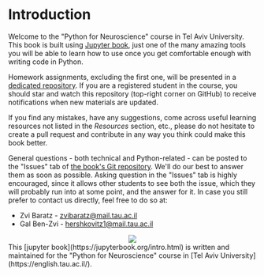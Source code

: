 # Introduction

Welcome to the "Python for Neuroscience" course in Tel Aviv University. This book is built using [Jupyter book](https://jupyterbook.org/intro.html), just one of the many amazing tools you will be able to learn how to use once you get comfortable enough with writing code in Python.

Homework assignments, excluding the first one, will be presented in a [dedicated repository](https://github.com/sagol-python-for-neuroscientists/course_site_2021.git). If you are a registered student in the course, you should star and watch this repository (top-right corner on GitHub) to receive notifications when new materials are updated.

If you find any mistakes, have any suggestions, come across useful learning resources not listed in the _Resources_ section, etc., please do not hesitate to create a pull request and contribute in any way you think could make this book better.

General questions - both technical and Python-related - can be posted to the "Issues" tab of [the book's Git repository](https://github.com/sagol-python-for-neuroscientists/textbook.git). We'll do our best to answer them as soon as possible.
Asking question in the "Issues" tab is highly encouraged, since it allows other students to see both the issue, which they will probably run into at some point, and the answer for it. In case you still prefer to contact us directly, feel free to do so at:

- Zvi Baratz - [zvibaratz@mail.tau.ac.il](mailto:zvibaratz@mail.tau.ac.il)
- Gal Ben-Zvi - [hershkovitz1@mail.tau.ac.il](mailto:hershkovitz1@mail.tau.ac.il)

<div style="text-align:center"><img src="good_luck.jpg" /></div>
This [jupyter book](https://jupyterbook.org/intro.html) is written and
maintained for the "Python for Neuroscience" course in
[Tel Aviv University](https://english.tau.ac.il/).

